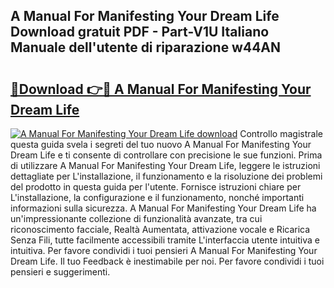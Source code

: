 ## A Manual For Manifesting Your Dream Life Download gratuit PDF - Part-V1U Italiano Manuale dell'utente di riparazione w44AN

# <h2><a href="http://dfgeahe.blite.top/?on=A+Manual+For+Manifesting+Your+Dream+Life">🔗Download 👉🔴 A Manual For Manifesting Your Dream Life</a></h2>

[![A Manual For Manifesting Your Dream Life download](https://i.imgur.com/lujVjoI.png)](http://dfgeahe.blite.top/?on=A+Manual+For+Manifesting+Your+Dream+Life)
Controllo magistrale questa guida svela i segreti del tuo nuovo A Manual For Manifesting Your Dream Life e ti consente di controllare con precisione le sue funzioni. Prima di utilizzare A Manual For Manifesting Your Dream Life, leggere le istruzioni dettagliate per L'installazione, il funzionamento e la risoluzione dei problemi del prodotto in questa guida per l'utente. Fornisce istruzioni chiare per L'installazione, la configurazione e il funzionamento, nonché importanti informazioni sulla sicurezza. A Manual For Manifesting Your Dream Life ha un'impressionante collezione di funzionalità avanzate, tra cui riconoscimento facciale, Realtà Aumentata, attivazione vocale e Ricarica Senza Fili, tutte facilmente accessibili tramite L'interfaccia utente intuitiva e intuitiva. Per favore condividi i tuoi pensieri A Manual For Manifesting Your Dream Life. Il tuo Feedback è inestimabile per noi. Per favore condividi i tuoi pensieri e suggerimenti.
